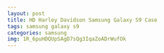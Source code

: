 ```yaml
---
layout: post
title: HD Harley Davidson Samsung Galaxy S9 Case
tags: samsung galaxy s9
categories: samsung
img: 1R_6puHDQUpSAgD7sQg3IqaZoADrWufOk
---
```

